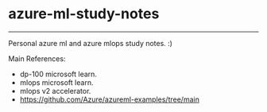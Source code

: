 # azure-ml-study-notes

---

Personal azure ml and azure mlops study notes. :)

Main References:

- dp-100 microsoft learn.
- mlops microsoft learn.
- mlops v2 accelerator.
- https://github.com/Azure/azureml-examples/tree/main
